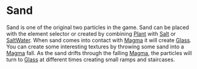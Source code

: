 # Sand #

Sand is one of the original two particles in the game. Sand can be placed with the element selector or created by combining [Plant](Plant.md) with [Salt](Salt.md) or [SaltWater](SaltWater.md). When sand comes into contact with [Magma](Magma.md) it will create [Glass](Glass.md). You can create some interesting textures by throwing some sand into a [Magma](Magma.md) fall. As the sand drifts through the falling [Magma](Magma.md), the particles will turn to [Glass](Glass.md) at different times creating small ramps and staircases.